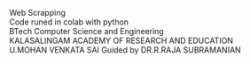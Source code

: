 Web Scrapping  
Code runed in colab with python  
BTech Computer Science and Engineering    
KALASALINGAM ACADEMY OF RESEARCH AND EDUCATION  
U.MOHAN VENKATA SAI 
Guided by DR.R.RAJA SUBRAMANIAN  
